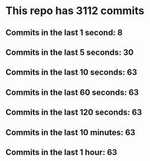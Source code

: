 # This repo has 3112 commits

## Commits in the last 1 second: 8
## Commits in the last 5 seconds: 30
## Commits in the last 10 seconds: 63
## Commits in the last 60 seconds: 63
## Commits in the last 120 seconds: 63
## Commits in the last 10 minutes: 63
## Commits in the last 1 hour: 63

